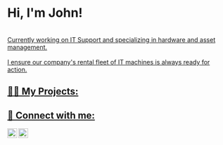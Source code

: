 <h1>Hi, I'm John! <br/><a href="https://github.com/johnsarr"></h1>
<br>Currently working on IT Support and specializing in hardware and asset management.</br>
<br>I ensure our company's rental fleet of IT machines is always ready for action.</br>

<h2>🐱‍💻 My Projects:</h2>

<h2> 📱 Connect with me:</h2>

[<img align="left" alt="johnsarr | LinkedIn" width="22px" src="https://cdn.jsdelivr.net/npm/simple-icons@v3/icons/linkedin.svg" />][linkedin]

[<img align="left" alt="Johnsarr| Instagram" width="22px" src="https://cdn.jsdelivr.net/npm/simple-icons@v3/icons/instagram.svg" />][instagram]

[linkedin]: https://www.linkedin.com/in/johnsarr/
[instagram]:https://www.instagram.com/_johnsarr_/
